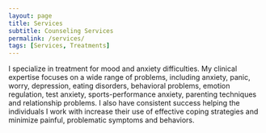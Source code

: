 ```yaml
---
layout: page
title: Services
subtitle: Counseling Services
permalink: /services/
tags: [Services, Treatments]
---
```


I specialize in treatment for mood and anxiety difficulties. My clinical expertise focuses on a wide range of problems, including anxiety, panic, worry, depression, eating disorders, behavioral problems, emotion regulation, test anxiety, sports-performance anxiety, parenting techniques and relationship problems. I also have consistent success helping the individuals I work with increase their use of effective coping strategies and minimize painful, problematic symptoms and behaviors.


